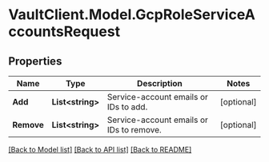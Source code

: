 # VaultClient.Model.GcpRoleServiceAccountsRequest

## Properties

Name | Type | Description | Notes
------------ | ------------- | ------------- | -------------
**Add** | **List&lt;string&gt;** | Service-account emails or IDs to add. | [optional] 
**Remove** | **List&lt;string&gt;** | Service-account emails or IDs to remove. | [optional] 

[[Back to Model list]](../README.md#documentation-for-models) [[Back to API list]](../README.md#documentation-for-api-endpoints) [[Back to README]](../README.md)


